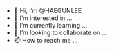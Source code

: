 - 👋 Hi, I’m @HAEGUNLEE
- 👀 I’m interested in ...
- 🌱 I’m currently learning ...
- 💞️ I’m looking to collaborate on ...
- 📫 How to reach me ...

<!---
HAEGUNLEE/HAEGUNLEE is a ✨ special ✨ repository because its `README.md` (this file) appears on your GitHub profile.
You can click the Preview link to take a look at your changes.
--->
